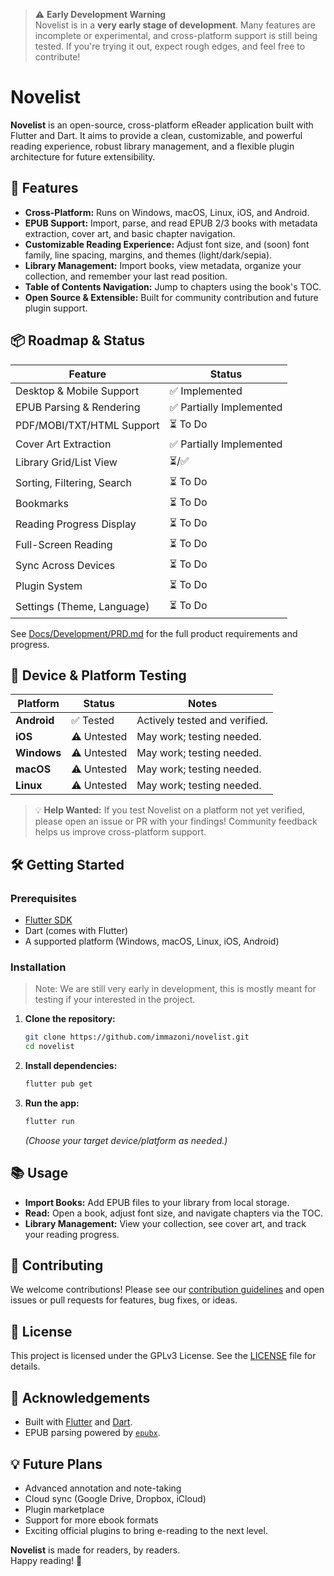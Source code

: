 > ⚠️ **Early Development Warning**  
> Novelist is in a **very early stage of development**. Many features are incomplete or experimental, and cross-platform support is still being tested. If you're trying it out, expect rough edges, and feel free to contribute!

# Novelist

**Novelist** is an open-source, cross-platform eReader application built with Flutter and Dart. It aims to provide a clean, customizable, and powerful reading experience, robust library management, and a flexible plugin architecture for future extensibility.

## 🚀 Features

- **Cross-Platform:** Runs on Windows, macOS, Linux, iOS, and Android.
- **EPUB Support:** Import, parse, and read EPUB 2/3 books with metadata extraction, cover art, and basic chapter navigation.
- **Customizable Reading Experience:** Adjust font size, and (soon) font family, line spacing, margins, and themes (light/dark/sepia).
- **Library Management:** Import books, view metadata, organize your collection, and remember your last read position.
- **Table of Contents Navigation:** Jump to chapters using the book's TOC.
- **Open Source & Extensible:** Built for community contribution and future plugin support.

## 📦 Roadmap & Status

| Feature                        | Status                |
|--------------------------------|-----------------------|
| Desktop & Mobile Support       | ✅ Implemented        |
| EPUB Parsing & Rendering       | ✅ Partially Implemented |
| PDF/MOBI/TXT/HTML Support      | ⏳ To Do              |
| Cover Art Extraction           | ✅ Partially Implemented |
| Library Grid/List View         | ⏳/✅                 |
| Sorting, Filtering, Search     | ⏳ To Do              |
| Bookmarks                      | ⏳ To Do              |
| Reading Progress Display       | ⏳ To Do              |
| Full-Screen Reading            | ⏳ To Do              |
| Sync Across Devices            | ⏳ To Do              |
| Plugin System                  | ⏳ To Do              |
| Settings (Theme, Language)     | ⏳ To Do              |

See [Docs/Development/PRD.md](Docs/Development/PRD.md) for the full product requirements and progress.


## 📱 Device & Platform Testing

| Platform      | Status             | Notes                                                                 |
|---------------|--------------------|-----------------------------------------------------------------------|
| **Android**   | ✅ Tested           | Actively tested and verified.     |
| **iOS**       | ⚠️ Untested         | May work; testing needed. |
| **Windows**   | ⚠️ Untested         | May work; testing needed. |
| **macOS**     | ⚠️ Untested         | May work; testing needed. |
| **Linux**     | ⚠️ Untested         | May work; testing needed. |

> 💡 **Help Wanted:** If you test Novelist on a platform not yet verified, please open an issue or PR with your findings! Community feedback helps us improve cross-platform support.

## 🛠️ Getting Started

### Prerequisites

- [Flutter SDK](https://flutter.dev/docs/get-started/install)
- Dart (comes with Flutter)
- A supported platform (Windows, macOS, Linux, iOS, Android)

### Installation
> Note: We are still very early in development, this is mostly meant for testing if your interested in the project. 

1. **Clone the repository:**
   ```sh
   git clone https://github.com/immazoni/novelist.git
   cd novelist
   ```

2. **Install dependencies:**
   ```sh
   flutter pub get
   ```

3. **Run the app:**
   ```sh
   flutter run
   ```
   *(Choose your target device/platform as needed.)*


## 📚 Usage

- **Import Books:** Add EPUB files to your library from local storage.
- **Read:** Open a book, adjust font size, and navigate chapters via the TOC.
- **Library Management:** View your collection, see cover art, and track your reading progress.

## 🤝 Contributing

We welcome contributions! Please see our [contribution guidelines](CONTRIBUTING.md) and open issues or pull requests for features, bug fixes, or ideas.

## 📝 License

This project is licensed under the GPLv3 License. See the [LICENSE](LICENSE) file for details.

## 📢 Acknowledgements

- Built with [Flutter](https://flutter.dev/) and [Dart](https://dart.dev/).
- EPUB parsing powered by [`epubx`](https://pub.dev/packages/epubx).

## 💡 Future Plans

- Advanced annotation and note-taking
- Cloud sync (Google Drive, Dropbox, iCloud)
- Plugin marketplace
- Support for more ebook formats
- Exciting official plugins to bring e-reading to the next level.

**Novelist** is made for readers, by readers.  
Happy reading! 📖
